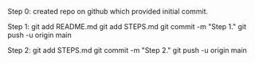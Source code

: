 Step 0: created repo on github which provided initial commit.

Step 1: git add README.md
		git add STEPS.md
		git commit -m "Step 1."
		git push -u origin main

Step 2: git add STEPS.md
		git commit -m "Step 2."
		git push -u origin main

